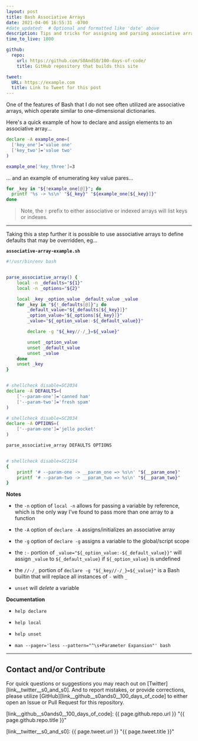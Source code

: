 ```yaml
---
layout: post
title: Bash Associative Arrays
date: 2021-04-06 16:55:31 -0700
#date_updated:  # Optional and formatted like 'date' above
description: Tips and tricks for assigning and parsing associative arrays in Bash
time_to_live: 1800

github:
  repo:
    url: https://github.com/S0AndS0/100-days-of-code/
    title: GitHub repository that builds this site

tweet:
  URL: https://example.com
  title: Link to Tweet for this post
---
```




One of the features of Bash that I do not see often utilized are associative arrays, which operate similar to one-dimensional dictionaries.


Here's a quick example of how to declare and assign elements to an associative array...


```bash
declare -A example_one=(
  ['key_one']='value one'
  ['key_two']='value two'
)

example_one['key_three']=3
```


... and an example of enumerating key value pares...


```bash
for _key in "${!example_one[@]}"; do
  printf '%s -> %s\n' "${_key}" "${example_one[${_key}]}"
done
```


> Note, the `!` prefix to either associative or indexed arrays will list keys or indexes.


---


Taking this a step further it is possible to use associative arrays to define defaults that may be overridden, eg...


**`associative-array-example.sh`**


```bash
#!/usr/bin/env bash


parse_associative_array() {
    local -n _defaults="${1}"
    local -n _options="${2}"

    local _key _option_value _default_value _value
    for _key in "${!_defaults[@]}"; do
        _default_value="${_defaults[${_key}]}"
        _option_value="${_options[${_key}]}"
        _value="${_option_value:-${_default_value}}"

        declare -g "${_key//-/_}=${_value}"

        unset _option_value
        unset _default_value
        unset _value
    done
    unset _key
}


# shellcheck disable=SC2034
declare -A DEFAULTS=(
    ['--param-one']='canned ham'
    ['--param-two']='fresh spam'
)

# shellcheck disable=SC2034
declare -A OPTIONS=(
    ['--param-one']='jello pocket'
)

parse_associative_array DEFAULTS OPTIONS


# shellcheck disable=SC2154
{
    printf '# --param-one -> __param_one => %s\n' "${__param_one}"
    printf '# --param-two -> __param_two => %s\n' "${__param_two}"
}
```


**Notes**


- the `-n` option of `local -n` allows for passing a variable by reference, which is the only way I've found to pass more than one array to a function

- the `-A` option of `declare -A` assigns/initializes an associative array

- the `-g` option of `declare -g` assigns a variable to the global/script scope

- the `:-` portion of `_value="${_option_value:-${_default_value}}"` will assign `_value` to `${_default_value}` if `${_option_value}` is undefined

- the `//-/_` portion of `declare -g "${_key//-/_}=${_value}"` is a Bash builtin that will replace all instances of `-` with `_`

- `unset` will _delete_ a variable


**Documentation**


- `help declare`

- `help local`

- `help unset`

- `man --pager='less --pattern="^\s+Parameter Expansion"' bash`


______


## Contact and/or Contribute
[heading__contact_andor_contribute]: #contact-andor-contribute


For quick questions or suggestions you may reach out on [Twitter][link__twitter__s0_and_s0]. And to report mistakes, or provide corrections, please utilize [GitHub][link__github__s0ands0__100_days_of_code] to either open an Issue or Pull Request for this repository.



[link__github__s0ands0__100_days_of_code]: {{ page.github.repo.url }} "{{ page.github.repo.title }}"

[link__twitter__s0_and_s0]: {{ page.tweet.url }} "{{ page.tweet.title }}"


